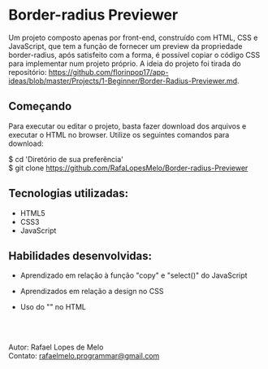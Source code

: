 # Border-radius Previewer

Um projeto composto apenas por front-end, construído com HTML, CSS e JavaScript, que tem a função de fornecer um preview da propriedade border-radius, após satisfeito com a forma, é possível copiar o código CSS para implementar num projeto próprio.
A ideia do projeto foi tirada do repositório: https://github.com/florinpop17/app-ideas/blob/master/Projects/1-Beginner/Border-Radius-Previewer.md. 

## Começando

Para executar ou editar o projeto, basta fazer download dos arquivos e executar o HTML no browser. Utilize os seguintes comandos para download:

$ cd 'Diretório de sua preferência' <br>
$ git clone https://github.com/RafaLopesMelo/Border-radius-Previewer

## Tecnologias utilizadas: 
- HTML5
- CSS3
- JavaScript

## Habilidades desenvolvidas: 
- Aprendizado em relação à função "copy" e "select()" do JavaScript
- Aprendizados em relação a design no CSS
- Uso do "<label>" no HTML
  
  <br> <br>
  
Autor: Rafael Lopes de Melo <br>
Contato: rafaelmelo.programmar@gmail.com
